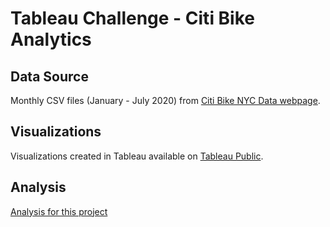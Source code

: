 # Tableau Challenge - Citi Bike Analytics
## Data Source
Monthly CSV files (January - July 2020) from [Citi Bike NYC Data webpage](https://www.citibikenyc.com/system-data).

## Visualizations
Visualizations created in Tableau available on [Tableau Public](https://public.tableau.com/profile/alysma#!/vizhome/CITIBIKE_16035920723180/CitiBikeAnalytics).

## Analysis
[Analysis for this project](citibikeanalysis.pdf)